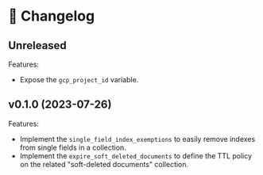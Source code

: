 # 🔖 Changelog

## Unreleased

Features:

- Expose the `gcp_project_id` variable.

## v0.1.0 (2023-07-26)

Features:

- Implement the `single_field_index_exemptions` to easily remove indexes from single fields in a collection.
- Implement the `expire_soft_deleted_documents` to define the TTL policy on the related "soft-deleted documents" collection.
